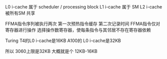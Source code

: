 L0 i-cache 属于 scheduler / processing block
L1 i-cache 属于 SM
L2 i-cache 被所有SM 共享

FFMA指令序列被执行两次 第一次预热指令缓存 第二次记录时间
FFMA指令仅对寄存器进行操作
选择操作数寄存器，使每条指令与其邻居不存在寄存器依赖


Turing T4的L0 i-cache是16KB
A100的 L0 i-cache是32KB

所以 3060上限是32KB 大概就是个 12KB-16KB